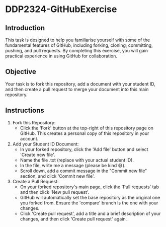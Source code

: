 # DDP2324-GitHubExercise

## Introduction
This task is designed to help you familiarise yourself with some of the fundamental features of GitHub, including forking, cloning, committing, pushing, and pull requests. By completing this exercise, you will gain practical experience in using GitHub for collaboration.

## Objective
Your task is to fork this repository, add a document with your student ID, and then create a pull request to merge your document into this main repository.

## Instructions
1. Fork this Repository:
   - Click the 'Fork' button at the top-right of this repository page on GitHub. This creates a personal copy of this repository in your account.
2. Add your Student ID Document:
    - In your forked repository, click the 'Add file' button and select 'Create new file'.
    - Name the file <IDnumber>.txt (replace <IDnumber> with your actual student ID).
    - In the file, write me a message (please be kind 😅).
    - Scroll down, add a commit message in the "Commit new file" section, and click 'Commit new file'.
3. Create a Pull Request:
    - On your forked repository's main page, click the 'Pull requests' tab and then click 'New pull request'.
    - GitHub will automatically set the base repository as the original one you forked from. Ensure the 'compare' branch is the one with your changes.
    - Click 'Create pull request', add a title and a brief description of your changes, and then click 'Create pull request' again.

